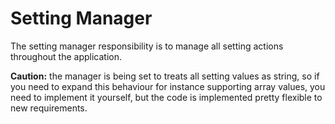 # Setting Manager

The setting manager responsibility is to manage
all setting actions throughout the application.

**Caution:** the manager is being set to treats all
setting values as string, so if you need to
expand this behaviour for instance supporting
array values, you need to implement it yourself,
but the code is implemented pretty flexible to new
requirements.
